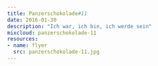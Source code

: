 ```yaml
---
title: Panzerschokolade#11
date: 2016-01-30
description: "Ich war, ich bin, ich werde sein"
mixcloud: panzerschokolade-11 
resources:
- name: flyer
  src: panzerschokolade-11.jpg
---
```

